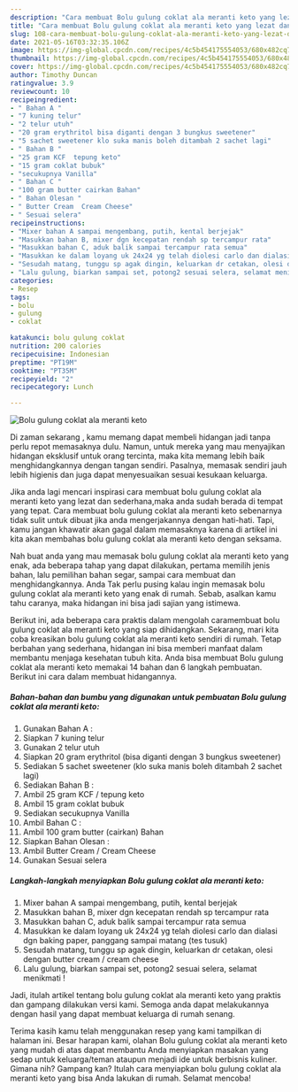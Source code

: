 ```yaml
---
description: "Cara membuat Bolu gulung coklat ala meranti keto yang lezat dan Mudah Dibuat"
title: "Cara membuat Bolu gulung coklat ala meranti keto yang lezat dan Mudah Dibuat"
slug: 108-cara-membuat-bolu-gulung-coklat-ala-meranti-keto-yang-lezat-dan-mudah-dibuat
date: 2021-05-16T03:32:35.106Z
image: https://img-global.cpcdn.com/recipes/4c5b454175554053/680x482cq70/bolu-gulung-coklat-ala-meranti-keto-foto-resep-utama.jpg
thumbnail: https://img-global.cpcdn.com/recipes/4c5b454175554053/680x482cq70/bolu-gulung-coklat-ala-meranti-keto-foto-resep-utama.jpg
cover: https://img-global.cpcdn.com/recipes/4c5b454175554053/680x482cq70/bolu-gulung-coklat-ala-meranti-keto-foto-resep-utama.jpg
author: Timothy Duncan
ratingvalue: 3.9
reviewcount: 10
recipeingredient:
- " Bahan A "
- "7 kuning telur"
- "2 telur utuh"
- "20 gram erythritol bisa diganti dengan 3 bungkus sweetener"
- "5 sachet sweetener klo suka manis boleh ditambah 2 sachet lagi"
- " Bahan B "
- "25 gram KCF  tepung keto"
- "15 gram coklat bubuk"
- "secukupnya Vanilla"
- " Bahan C "
- "100 gram butter cairkan Bahan"
- " Bahan Olesan "
- " Butter Cream  Cream Cheese"
- " Sesuai selera"
recipeinstructions:
- "Mixer bahan A sampai mengembang, putih, kental berjejak"
- "Masukkan bahan B, mixer dgn kecepatan rendah sp tercampur rata"
- "Masukkan bahan C, aduk balik sampai tercampur rata semua"
- "Masukkan ke dalam loyang uk 24x24 yg telah diolesi carlo dan dialasi dgn baking paper, panggang sampai matang (tes tusuk)"
- "Sesudah matang, tunggu sp agak dingin, keluarkan dr cetakan, olesi dengan butter cream / cream cheese"
- "Lalu gulung, biarkan sampai set, potong2 sesuai selera, selamat menikmati !"
categories:
- Resep
tags:
- bolu
- gulung
- coklat

katakunci: bolu gulung coklat 
nutrition: 200 calories
recipecuisine: Indonesian
preptime: "PT19M"
cooktime: "PT35M"
recipeyield: "2"
recipecategory: Lunch

---
```



![Bolu gulung coklat ala meranti keto](https://img-global.cpcdn.com/recipes/4c5b454175554053/680x482cq70/bolu-gulung-coklat-ala-meranti-keto-foto-resep-utama.jpg)

Di zaman  sekarang , kamu memang dapat membeli hidangan jadi tanpa perlu repot memasaknya dulu. Namun, untuk mereka yang mau menyajikan hidangan eksklusif untuk orang tercinta, maka kita memang lebih baik menghidangkannya dengan tangan sendiri. Pasalnya, memasak sendiri jauh lebih higienis dan juga dapat menyesuaikan sesuai kesukaan keluarga.

Jika anda lagi mencari inspirasi cara membuat bolu gulung coklat ala meranti keto yang lezat dan sederhana,maka anda sudah berada di tempat yang tepat. Cara membuat bolu gulung coklat ala meranti keto  sebenarnya tidak sulit untuk dibuat jika anda mengerjakannya dengan hati-hati. Tapi, kamu jangan khawatir akan gagal dalam memasaknya 
karena di artikel ini kita akan membahas bolu gulung coklat ala meranti keto dengan seksama.  



Nah buat anda yang mau memasak bolu gulung coklat ala meranti keto yang enak, ada beberapa tahap yang dapat dilakukan, pertama memilih jenis bahan, lalu pemilihan bahan segar, sampai cara membuat dan menghidangkannya. Anda Tak perlu pusing kalau ingin memasak bolu gulung coklat ala meranti keto yang enak di rumah. Sebab, asalkan kamu  tahu caranya, maka hidangan ini bisa jadi sajian yang istimewa.

Berikut ini, ada beberapa cara praktis  dalam mengolah caramembuat bolu gulung coklat ala meranti keto yang siap dihidangkan. Sekarang, mari kita coba kreasikan bolu gulung coklat ala meranti keto sendiri di rumah. Tetap berbahan yang sederhana, hidangan ini bisa memberi manfaat dalam membantu menjaga kesehatan tubuh kita. Anda bisa membuat Bolu gulung coklat ala meranti keto memakai 14 bahan dan 6 langkah pembuatan. Berikut ini cara dalam membuat hidangannya.

<!--inarticleads1-->

##### Bahan-bahan dan bumbu yang digunakan untuk pembuatan Bolu gulung coklat ala meranti keto:

1. Gunakan  Bahan A :
1. Siapkan 7 kuning telur
1. Gunakan 2 telur utuh
1. Siapkan 20 gram erythritol (bisa diganti dengan 3 bungkus sweetener)
1. Sediakan 5 sachet sweetener (klo suka manis boleh ditambah 2 sachet lagi)
1. Sediakan  Bahan B :
1. Ambil 25 gram KCF / tepung keto
1. Ambil 15 gram coklat bubuk
1. Sediakan secukupnya Vanilla
1. Ambil  Bahan C :
1. Ambil 100 gram butter (cairkan) Bahan
1. Siapkan  Bahan Olesan :
1. Ambil  Butter Cream / Cream Cheese
1. Gunakan  Sesuai selera




<!--inarticleads2-->

##### Langkah-langkah menyiapkan Bolu gulung coklat ala meranti keto:

1. Mixer bahan A sampai mengembang, putih, kental berjejak
1. Masukkan bahan B, mixer dgn kecepatan rendah sp tercampur rata
1. Masukkan bahan C, aduk balik sampai tercampur rata semua
1. Masukkan ke dalam loyang uk 24x24 yg telah diolesi carlo dan dialasi dgn baking paper, panggang sampai matang (tes tusuk)
1. Sesudah matang, tunggu sp agak dingin, keluarkan dr cetakan, olesi dengan butter cream / cream cheese
1. Lalu gulung, biarkan sampai set, potong2 sesuai selera, selamat menikmati !




Jadi, itulah artikel tentang  bolu gulung coklat ala meranti keto  yang praktis dan gampang dilakukan versi kami. Semoga anda dapat melakukannya dengan hasil yang dapat membuat keluarga di rumah senang. 

Terima kasih kamu telah menggunakan resep yang kami tampilkan di halaman ini. Besar harapan kami, olahan  Bolu gulung coklat ala meranti keto yang mudah di atas dapat membantu Anda menyiapkan masakan yang sedap untuk keluarga/teman ataupun menjadi ide untuk berbisnis kuliner. Gimana nih? Gampang kan? Itulah cara menyiapkan bolu gulung coklat ala meranti keto yang bisa Anda lakukan di rumah. Selamat mencoba!

